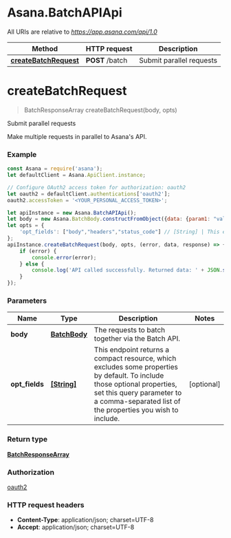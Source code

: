 # Asana.BatchAPIApi

All URIs are relative to *https://app.asana.com/api/1.0*

Method | HTTP request | Description
------------- | ------------- | -------------
[**createBatchRequest**](BatchAPIApi.md#createBatchRequest) | **POST** /batch | Submit parallel requests

<a name="createBatchRequest"></a>
# **createBatchRequest**
> BatchResponseArray createBatchRequest(body, opts)

Submit parallel requests

Make multiple requests in parallel to Asana&#x27;s API.

### Example
```javascript
const Asana = require('asana');
let defaultClient = Asana.ApiClient.instance;

// Configure OAuth2 access token for authorization: oauth2
let oauth2 = defaultClient.authentications['oauth2'];
oauth2.accessToken = '<YOUR_PERSONAL_ACCESS_TOKEN>';

let apiInstance = new Asana.BatchAPIApi();
let body = new Asana.BatchBody.constructFromObject({data: {param1: "value1", param2: "value2",}}); // BatchBody | The requests to batch together via the Batch API.
let opts = { 
    'opt_fields': ["body","headers","status_code"] // [String] | This endpoint returns a compact resource, which excludes some properties by default. To include those optional properties, set this query parameter to a comma-separated list of the properties you wish to include.
};
apiInstance.createBatchRequest(body, opts, (error, data, response) => {
    if (error) {
        console.error(error);
    } else {
        console.log('API called successfully. Returned data: ' + JSON.stringify(data, null, 2));
    }
});
```

### Parameters

Name | Type | Description  | Notes
------------- | ------------- | ------------- | -------------
 **body** | [**BatchBody**](BatchBody.md)| The requests to batch together via the Batch API. | 
 **opt_fields** | [**[String]**](String.md)| This endpoint returns a compact resource, which excludes some properties by default. To include those optional properties, set this query parameter to a comma-separated list of the properties you wish to include. | [optional] 

### Return type

[**BatchResponseArray**](BatchResponseArray.md)

### Authorization

[oauth2](../README.md#oauth2)

### HTTP request headers

 - **Content-Type**: application/json; charset=UTF-8
 - **Accept**: application/json; charset=UTF-8

